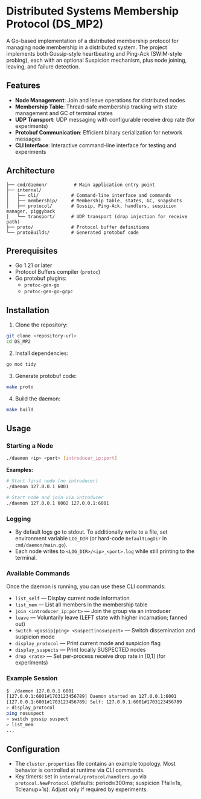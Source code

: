 # Distributed Systems Membership Protocol (DS_MP2)

A Go-based implementation of a distributed membership protocol for managing node membership in a distributed system. The project implements both Gossip-style heartbeating and Ping-Ack (SWIM-style probing), each with an optional Suspicion mechanism, plus node joining, leaving, and failure detection.

## Features

- **Node Management**: Join and leave operations for distributed nodes
- **Membership Table**: Thread-safe membership tracking with state management and GC of terminal states
- **UDP Transport**: UDP messaging with configurable receive drop rate (for experiments)
- **Protobuf Communication**: Efficient binary serialization for network messages
- **CLI Interface**: Interactive command-line interface for testing and experiments

## Architecture

```
├── cmd/daemon/          # Main application entry point
├── internal/
│   ├── cli/            # Command-line interface and commands
│   ├── membership/     # Membership table, states, GC, snapshots
│   ├── protocol/       # Gossip, Ping-Ack, handlers, suspicion manager, piggyback
│   └── transport/      # UDP transport (drop injection for receive path)
├── proto/              # Protocol buffer definitions
└── protoBuilds/        # Generated protobuf code
```

## Prerequisites

- Go 1.21 or later
- Protocol Buffers compiler (`protoc`)
- Go protobuf plugins:
  - `protoc-gen-go`
  - `protoc-gen-go-grpc`

## Installation

1. Clone the repository:
```bash
git clone <repository-url>
cd DS_MP2
```

2. Install dependencies:
```bash
go mod tidy
```

3. Generate protobuf code:
```bash
make proto
```

4. Build the daemon:
```bash
make build
```

## Usage

### Starting a Node

```bash
./daemon <ip> <port> [introducer_ip:port]
```

**Examples:**
```bash
# Start first node (no introducer)
./daemon 127.0.0.1 6001

# Start node and join via introducer
./daemon 127.0.0.1 6002 127.0.0.1:6001
```

### Logging
- By default logs go to stdout. To additionally write to a file, set environment variable `LOG_DIR` (or hard-code `DefaultLogDir` in `cmd/daemon/main.go`).
- Each node writes to `<LOG_DIR>/<ip>_<port>.log` while still printing to the terminal.

### Available Commands

Once the daemon is running, you can use these CLI commands:

- `list_self` — Display current node information
- `list_mem` — List all members in the membership table
- `join <introducer_ip:port>` — Join the group via an introducer
- `leave` — Voluntarily leave (LEFT state with higher incarnation; fanned out)
- `switch <gossip|ping> <suspect|nosuspect>` — Switch dissemination and suspicion mode
- `display_protocol` — Print current mode and suspicion flag
- `display_suspects` — Print locally SUSPECTED nodes
- `drop <rate>` — Set per-process receive drop rate in [0,1] (for experiments)

### Example Session

```bash
$ ./daemon 127.0.0.1 6001
[127.0.0.1:6001#1703123456789] Daemon started on 127.0.0.1:6001
[127.0.0.1:6001#1703123456789] Self: 127.0.0.1:6001#1703123456789
> display_protocol
ping nosuspect
> switch gossip suspect
> list_mem
...
```

## Configuration

- The `cluster.properties` file contains an example topology. Most behavior is controlled at runtime via CLI commands.
- Key timers: set in `internal/protocol/handlers.go` via `protocol.NewProtocol` (defaults: period≈300ms; suspicion Tfail≈1s, Tcleanup≈1s). Adjust only if required by experiments.